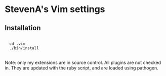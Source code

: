 StevenA's Vim settings
==

Installation
------
<pre>
<code>
  cd .vim
  ./bin/install
</code>
</pre>

Note: only my extensions are in source control. All plugins are not checked in. They are updated with the ruby script, and are loaded using pathogen.

